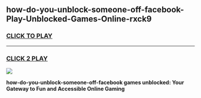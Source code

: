 
## how-do-you-unblock-someone-off-facebook-Play-Unblocked-Games-Online-rxck9
<h3>
<a href="https://premium76.site?title=how-do-you-unblock-someone-off-facebook&ref=25A">CLICK TO PLAY</a></h3>
<hr>

<h3>
<a href="https://premium76.site?title=how-do-you-unblock-someone-off-facebook&ref=25A">CLICK 2 PLAY</a>
  
</h3>

<a href="https://premium76.site?title=how-do-you-unblock-someone-off-facebook&ref=25A"><img src="https://clearcache.store/games.png"></a>


**how-do-you-unblock-someone-off-facebook games unblocked: Your Gateway to Fun and Accessible Online Gaming**
